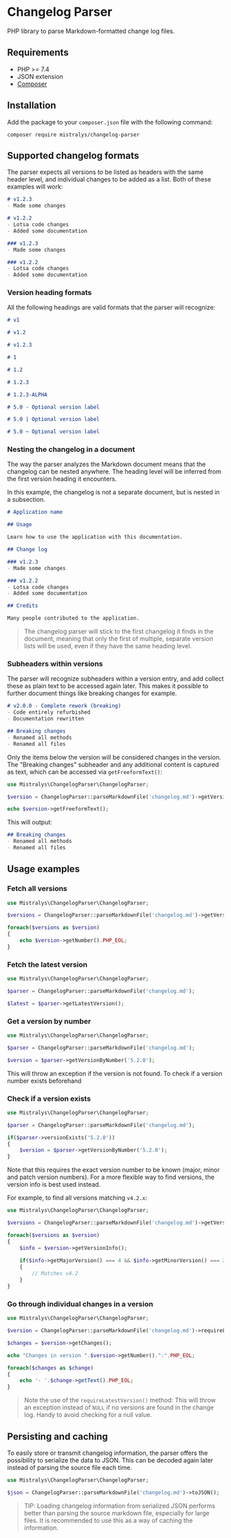# Changelog Parser

PHP library to parse Markdown-formatted change log files.

## Requirements

- PHP >= 7.4
- JSON extension
- [Composer](https://getcomposer.org)

## Installation

Add the package to your `composer.json` file with the following command:

```
composer require mistralys/changelog-parser
```

## Supported changelog formats

The parser expects all versions to be listed as headers with the same
header level, and individual changes to be added as a list. Both of 
these examples will work:

```markdown
# v1.2.3
- Made some changes

# v1.2.2
- Lotsa code changes
- Added some documentation
```

```markdown
### v1.2.3
- Made some changes

### v1.2.2
- Lotsa code changes
- Added some documentation
```

### Version heading formats

All the following headings are valid formats that the parser will recognize:

```markdown
# v1

# v1.2

# v1.2.3

# 1

# 1.2

# 1.2.3

# 1.2.3-ALPHA

# 5.0 - Optional version label

# 5.0 | Optional version label

# 5.0 ~ Optional version label
```

### Nesting the changelog in a document

The way the parser analyzes the Markdown document means that the
changelog can be nested anywhere. The heading level will be inferred
from the first version heading it encounters.

In this example, the changelog is not a separate document, but is
nested in a subsection. 

```markdown
# Application name

## Usage

Learn how to use the application with this documentation.

## Change log

### v1.2.3
- Made some changes

### v1.2.2
- Lotsa code changes
- Added some documentation

## Credits

Many people contributed to the application.
```

> The changelog parser will stick to the first changelog it finds in
> the document, meaning that only the first of multiple, separate 
> version lists will be used, even if they have the same heading level. 

### Subheaders within versions

The parser will recognize subheaders within a version entry, and add
collect these as plain text to be accessed again later. This makes it
possible to further document things like breaking changes for example.

```markdown
# v2.0.0 - Complete rework (breaking)
- Code entirely refurbished
- Documentation rewritten

## Breaking changes
- Renamed all methods
- Renamed all files
```

Only the items below the version will be considered changes in the
version. The "Breaking changes" subheader and any additional content
is captured as text, which can be accessed via `getFreeformText()`:

```php
use Mistralys\ChangelogParser\ChangelogParser;

$version = ChangelogParser::parseMarkdownFile('changelog.md')->getVersionByNumber('2.0.0');

echo $version->getFreeformText();
```

This will output:

```markdown
## Breaking changes
- Renamed all methods
- Renamed all files
```

## Usage examples

### Fetch all versions

```php
use Mistralys\ChangelogParser\ChangelogParser;

$versions = ChangelogParser::parseMarkdownFile('changelog.md')->getVersions();

foreach($versions as $version)
{
    echo $version->getNumber().PHP_EOL;
}
```

### Fetch the latest version

```php
use Mistralys\ChangelogParser\ChangelogParser;

$parser = ChangelogParser::parseMarkdownFile('changelog.md');

$latest = $parser->getLatestVersion();
```

### Get a version by number

```php
use Mistralys\ChangelogParser\ChangelogParser;

$parser = ChangelogParser::parseMarkdownFile('changelog.md');

$version = $parser->getVersionByNumber('5.2.0');
```

This will throw an exception if the version is not found. To check if a
version number exists beforehand

### Check if a version exists

```php
use Mistralys\ChangelogParser\ChangelogParser;

$parser = ChangelogParser::parseMarkdownFile('changelog.md');

if($parser->versionExists('5.2.0'))
{
    $version = $parser->getVersionByNumber('5.2.0');
}
```

Note that this requires the exact version number to be known (major, minor 
and patch version numbers). For a more flexible way to find versions, the 
version info is best used instead. 

For example, to find all versions matching `v4.2.x`:

```php
use Mistralys\ChangelogParser\ChangelogParser;

$versions = ChangelogParser::parseMarkdownFile('changelog.md')->getVersions();

foreach($versions as $version)
{
    $info = $version->getVersionInfo();
    
    if($info->getMajorVersion() === 4 && $info->getMinorVersion() === 2) 
    {
        // Matches v4.2
    }
}
```

### Go through individual changes in a version

```php
use Mistralys\ChangelogParser\ChangelogParser;

$version = ChangelogParser::parseMarkdownFile('changelog.md')->requireLatestVersion();

$changes = $version->getChanges();

echo "Changes in version ".$version->getNumber().":".PHP_EOL;

foreach($changes as $change)
{
    echo '- '.$change->getText().PHP_EOL;
}
```

> Note the use of the `requireLatestVersion()` method: This will throw
> an exception instead of `NULL` if no versions are found in the 
> change log. Handy to avoid checking for a null value.
 
## Persisting and caching

To easily store or transmit changelog information, the parser offers the
possibility to serialize the data to JSON. This can be decoded again later
instead of parsing the source file each time.

```php
use Mistralys\ChangelogParser\ChangelogParser;

$json = ChangelogParser::parseMarkdownFile('changelog.md')->toJSON();
```

> TIP: Loading changelog information from serialized JSON performs
> better than parsing the source markdown file, especially for large
> files. It is recommended to use this as a way of caching the information.
